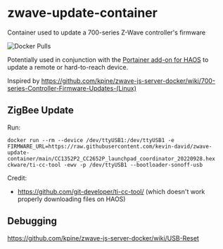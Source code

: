 # zwave-update-container
Container used to update a 700-series Z-Wave controller's firmware

![Docker Pulls](https://img.shields.io/docker/pulls/kevinpdavid/zwave-update-container?link=https%3A%2F%2Fhub.docker.com%2Frepository%2Fdocker%2Fkevinpdavid%2Fzwave-update-container%2Ftags)

Potentially used in conjunction with the [Portainer add-on for HAOS](https://github.com/alexbelgium/hassio-addons/tree/master/portainer) to update a remote or hard-to-reach device.

Inspired by https://github.com/kpine/zwave-js-server-docker/wiki/700-series-Controller-Firmware-Updates-(Linux)

## ZigBee Update

Run:

```
docker run --rm --device /dev/ttyUSB1:/dev/ttyUSB1 -e FIRMWARE_URL=https://raw.githubusercontent.com/kevin-david/zwave-update-container/main/CC1352P2_CC2652P_launchpad_coordinator_20220928.hex ckware/ti-cc-tool -ewv -p /dev/ttyUSB1 --bootloader-sonoff-usb
```

Credit: 
- https://github.com/git-developer/ti-cc-tool/ (which doesn't work properly downloading files on HAOS) 

## Debugging
https://github.com/kpine/zwave-js-server-docker/wiki/USB-Reset
